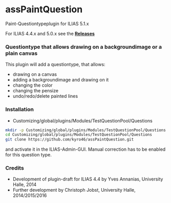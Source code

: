 # assPaintQuestion
Paint-Questiontypeplugin for ILIAS 5.1.x

For ILIAS 4.4.x and 5.0.x see the [**Releases**](https://github.com/kyro46/assPaintQuestion/releases)

### Questiontype that allows drawing on a backgroundimage or a plain canvas ###

This plugin will add a questiontype, that allows:
* drawing on a canvas
* adding a backgroundimage and drawing on it
* changing the color
* changing the pensize
* undo/redo/delete painted lines

### Installation ###

* Customizing/global/plugins/Modules/TestQuestionPool/Questions
```bash
mkdir -p Customizing/global/plugins/Modules/TestQuestionPool/Questions  
cd Customizing/global/plugins/Modules/TestQuestionPool/Questions
git clone https://github.com/kyro46/assPaintQuestion.git
```  
and activate it in the ILIAS-Admin-GUI. Manual correction has to be enabled for this question type.

### Credits ###
* Development of plugin-draft for ILIAS 4.4 by Yves Annanias, University Halle, 2014
* Further development by Christoph Jobst, University Halle, 2014/2015/2016